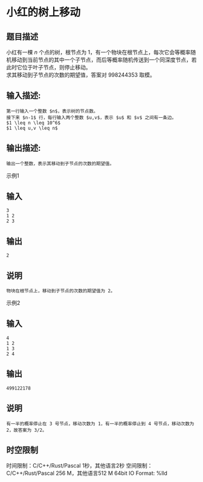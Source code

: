# 小红的树上移动

## 题目描述

小红有一棵 $n$ 个点的树，根节点为 $1$，有一个物块在根节点上，每次它会等概率随机移动到当前节点的其中一个子节点，而后等概率随机传送到一个同深度节点，若此时它位于叶子节点，则停止移动。  
求其移动到子节点的次数的期望值，答案对 $998244353$ 取模。

## 输入描述:
    
    
    第一行输入一个整数 $n$，表示树的节点数。  
    接下来 $n-1$ 行，每行输入两个整数 $u,v$，表示 $u$ 和 $v$ 之间有一条边。  
    $1 \leq n \leq 10^6$  
    $1 \leq u,v \leq n$

## 输出描述:
    
    
    输出一个整数，表示其移动到子节点的次数的期望值。

示例1 

## 输入
    
    
    3
    1 2
    2 3

## 输出
    
    
    2

## 说明
    
    
    物块在根节点上，移动到子节点的次数的期望值为 2。

示例2 

## 输入
    
    
    4
    1 2
    1 3
    2 4

## 输出
    
    
    499122178

## 说明
    
    
    有一半的概率停止在 3 号节点，移动次数为 1，有一半的概率停止到 4 号节点，移动次数为 2，故答案为 3/2。  
    
    
      
    


## 时空限制

时间限制：C/C++/Rust/Pascal 1秒，其他语言2秒
空间限制：C/C++/Rust/Pascal 256 M，其他语言512 M
64bit IO Format: %lld